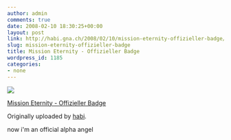 ```yaml
---
author: admin
comments: true
date: 2008-02-10 18:30:25+00:00
layout: post
link: http://habi.gna.ch/2008/02/10/mission-eternity-offizieller-badge/
slug: mission-eternity-offizieller-badge
title: Mission Eternity - Offizieller Badge
wordpress_id: 1185
categories:
- none
---
```



 [![](http://farm3.static.flickr.com/2005/2254863871_0a97f925b5_m.jpg)](http://www.flickr.com/photos/habi/2254863871/)
   

 
  [Mission Eternity - Offizieller Badge](http://www.flickr.com/photos/habi/2254863871/)
    

  Originally uploaded by [habi](http://www.flickr.com/people/habi/).
 



now i'm an official alpha angel
  


